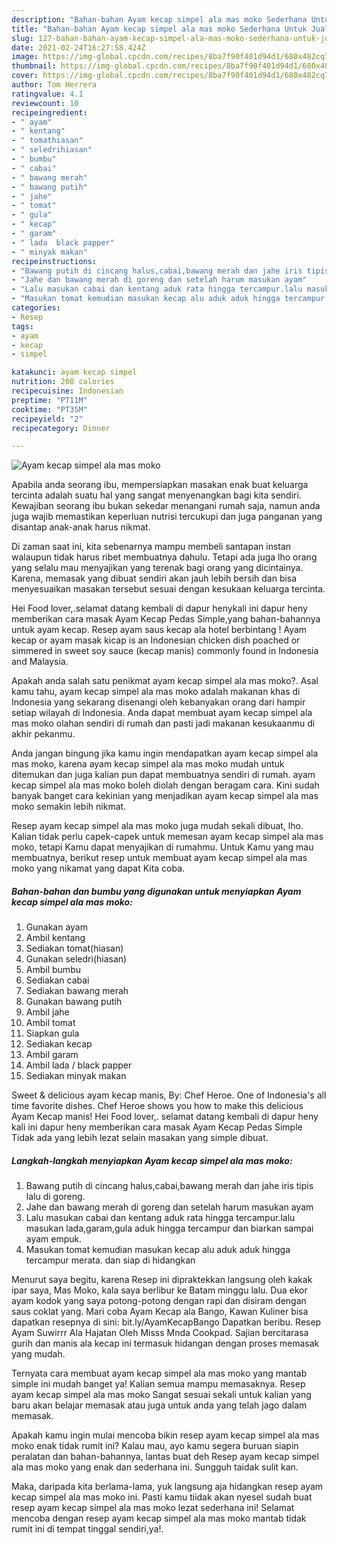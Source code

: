 ```yaml
---
description: "Bahan-bahan Ayam kecap simpel ala mas moko Sederhana Untuk Jualan"
title: "Bahan-bahan Ayam kecap simpel ala mas moko Sederhana Untuk Jualan"
slug: 127-bahan-bahan-ayam-kecap-simpel-ala-mas-moko-sederhana-untuk-jualan
date: 2021-02-24T16:27:58.424Z
image: https://img-global.cpcdn.com/recipes/8ba7f90f401d94d1/680x482cq70/ayam-kecap-simpel-ala-mas-moko-foto-resep-utama.jpg
thumbnail: https://img-global.cpcdn.com/recipes/8ba7f90f401d94d1/680x482cq70/ayam-kecap-simpel-ala-mas-moko-foto-resep-utama.jpg
cover: https://img-global.cpcdn.com/recipes/8ba7f90f401d94d1/680x482cq70/ayam-kecap-simpel-ala-mas-moko-foto-resep-utama.jpg
author: Tom Herrera
ratingvalue: 4.1
reviewcount: 10
recipeingredient:
- " ayam"
- " kentang"
- " tomathiasan"
- " seledrihiasan"
- " bumbu"
- " cabai"
- " bawang merah"
- " bawang putih"
- " jahe"
- " tomat"
- " gula"
- " kecap"
- " garam"
- " lada  black papper"
- " minyak makan"
recipeinstructions:
- "Bawang putih di cincang halus,cabai,bawang merah dan jahe iris tipis lalu di goreng."
- "Jahe dan bawang merah di goreng dan setelah harum masukan ayam"
- "Lalu masukan cabai dan kentang aduk rata hingga tercampur.lalu masukan lada,garam,gula aduk hingga tercampur dan biarkan sampai ayam empuk."
- "Masukan tomat kemudian masukan kecap alu aduk aduk hingga tercampur merata. dan siap di hidangkan"
categories:
- Resep
tags:
- ayam
- kecap
- simpel

katakunci: ayam kecap simpel 
nutrition: 208 calories
recipecuisine: Indonesian
preptime: "PT11M"
cooktime: "PT35M"
recipeyield: "2"
recipecategory: Dinner

---
```



![Ayam kecap simpel ala mas moko](https://img-global.cpcdn.com/recipes/8ba7f90f401d94d1/680x482cq70/ayam-kecap-simpel-ala-mas-moko-foto-resep-utama.jpg)

Apabila anda seorang ibu, mempersiapkan masakan enak buat keluarga tercinta adalah suatu hal yang sangat menyenangkan bagi kita sendiri. Kewajiban seorang ibu bukan sekedar menangani rumah saja, namun anda juga wajib memastikan keperluan nutrisi tercukupi dan juga panganan yang disantap anak-anak harus nikmat.

Di zaman  saat ini, kita sebenarnya mampu membeli santapan instan walaupun tidak harus ribet membuatnya dahulu. Tetapi ada juga lho orang yang selalu mau menyajikan yang terenak bagi orang yang dicintainya. Karena, memasak yang dibuat sendiri akan jauh lebih bersih dan bisa menyesuaikan masakan tersebut sesuai dengan kesukaan keluarga tercinta. 

Hei Food lover,.selamat datang kembali di dapur henykali ini dapur heny memberikan cara masak Ayam Kecap Pedas Simple,yang bahan-bahannya untuk ayam kecap. Resep ayam saus kecap ala hotel berbintang ! Ayam kecap or ayam masak kicap is an Indonesian chicken dish poached or simmered in sweet soy sauce (kecap manis) commonly found in Indonesia and Malaysia.

Apakah anda salah satu penikmat ayam kecap simpel ala mas moko?. Asal kamu tahu, ayam kecap simpel ala mas moko adalah makanan khas di Indonesia yang sekarang disenangi oleh kebanyakan orang dari hampir setiap wilayah di Indonesia. Anda dapat membuat ayam kecap simpel ala mas moko olahan sendiri di rumah dan pasti jadi makanan kesukaanmu di akhir pekanmu.

Anda jangan bingung jika kamu ingin mendapatkan ayam kecap simpel ala mas moko, karena ayam kecap simpel ala mas moko mudah untuk ditemukan dan juga kalian pun dapat membuatnya sendiri di rumah. ayam kecap simpel ala mas moko boleh diolah dengan beragam cara. Kini sudah banyak banget cara kekinian yang menjadikan ayam kecap simpel ala mas moko semakin lebih nikmat.

Resep ayam kecap simpel ala mas moko juga mudah sekali dibuat, lho. Kalian tidak perlu capek-capek untuk memesan ayam kecap simpel ala mas moko, tetapi Kamu dapat menyajikan di rumahmu. Untuk Kamu yang mau membuatnya, berikut resep untuk membuat ayam kecap simpel ala mas moko yang nikamat yang dapat Kita coba.

<!--inarticleads1-->

##### Bahan-bahan dan bumbu yang digunakan untuk menyiapkan Ayam kecap simpel ala mas moko:

1. Gunakan  ayam
1. Ambil  kentang
1. Sediakan  tomat(hiasan)
1. Gunakan  seledri(hiasan)
1. Ambil  bumbu
1. Sediakan  cabai
1. Sediakan  bawang merah
1. Gunakan  bawang putih
1. Ambil  jahe
1. Ambil  tomat
1. Siapkan  gula
1. Sediakan  kecap
1. Ambil  garam
1. Ambil  lada / black papper
1. Sediakan  minyak makan


Sweet &amp; delicious ayam kecap manis, By: Chef Heroe. One of Indonesia&#39;s all time favorite dishes. Chef Heroe shows you how to make this delicious Ayam Kecap manis! Hei Food lover,. selamat datang kembali di dapur heny kali ini dapur heny memberikan cara masak Ayam Kecap Pedas Simple Tidak ada yang lebih lezat selain masakan yang simple dibuat. 

<!--inarticleads2-->

##### Langkah-langkah menyiapkan Ayam kecap simpel ala mas moko:

1. Bawang putih di cincang halus,cabai,bawang merah dan jahe iris tipis lalu di goreng.
1. Jahe dan bawang merah di goreng dan setelah harum masukan ayam
1. Lalu masukan cabai dan kentang aduk rata hingga tercampur.lalu masukan lada,garam,gula aduk hingga tercampur dan biarkan sampai ayam empuk.
1. Masukan tomat kemudian masukan kecap alu aduk aduk hingga tercampur merata. dan siap di hidangkan


Menurut saya begitu, karena Resep ini dipraktekkan langsung oleh kakak ipar saya, Mas Moko, kala saya berlibur ke Batam minggu lalu. Dua ekor ayam kodok yang saya potong-potong dengan rapi dan disiram dengan saus coklat yang. Mari coba Ayam Kecap ala Bango, Kawan Kuliner bisa dapatkan resepnya di sini: bit.ly/AyamKecapBango Dapatkan beribu. Resep Ayam Suwirrr Ala Hajatan Oleh Misss Mnda Cookpad. Sajian bercitarasa gurih dan manis ala kecap ini termasuk hidangan dengan proses memasak yang mudah. 

Ternyata cara membuat ayam kecap simpel ala mas moko yang mantab simple ini mudah banget ya! Kalian semua mampu memasaknya. Resep ayam kecap simpel ala mas moko Sangat sesuai sekali untuk kalian yang baru akan belajar memasak atau juga untuk anda yang telah jago dalam memasak.

Apakah kamu ingin mulai mencoba bikin resep ayam kecap simpel ala mas moko enak tidak rumit ini? Kalau mau, ayo kamu segera buruan siapin peralatan dan bahan-bahannya, lantas buat deh Resep ayam kecap simpel ala mas moko yang enak dan sederhana ini. Sungguh taidak sulit kan. 

Maka, daripada kita berlama-lama, yuk langsung aja hidangkan resep ayam kecap simpel ala mas moko ini. Pasti kamu tiidak akan nyesel sudah buat resep ayam kecap simpel ala mas moko lezat sederhana ini! Selamat mencoba dengan resep ayam kecap simpel ala mas moko mantab tidak rumit ini di tempat tinggal sendiri,ya!.

